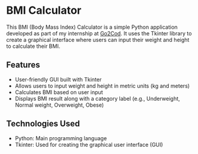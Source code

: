 # BMI Calculator

This BMI (Body Mass Index) Calculator is a simple Python application developed as part of my internship at [Go2Cod](https://go2cod.com.et/). 
It uses the Tkinter library to create a graphical interface where users can input their weight and height to calculate their BMI.

## Features

* User-friendly GUI built with Tkinter
* Allows users to input weight and height in metric units (kg and meters)
* Calculates BMI based on user input
* Displays BMI result along with a category label (e.g., Underweight, Normal weight, Overweight, Obese)

## Technologies Used

* Python: Main programming language
* Tkinter: Used for creating the graphical user interface (GUI)
